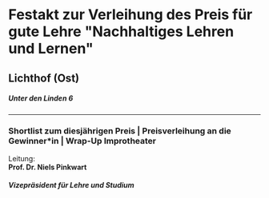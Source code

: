 # Festakt zur Verleihung des Preis für gute Lehre "Nachhaltiges Lehren und Lernen"
## Lichthof (Ost)  
##### Unter den Linden 6
---
### Shortlist zum diesjährigen Preis | Preisverleihung an die Gewinner*in | Wrap-Up Improtheater
Leitung: \
**Prof. Dr. Niels Pinkwart**  
##### Vizepräsident für Lehre und Studium


